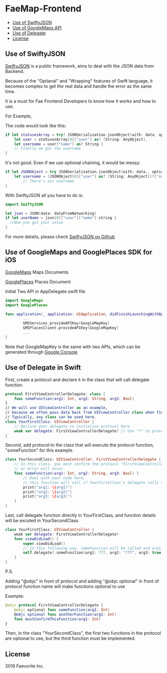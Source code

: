# FaeMap-Frontend

* [Use of SwiftyJSON](#use-of-swiftyjson)
* [Use of GoogleMaps API](#use-of-googlemaps-and-googleplaces-sdk-for-ios)
* [Use of Delegate](#use-of-delegate-in-swift)
* [License](#license)

## Use of SwiftyJSON
[SwiftyJSON](https://github.com/SwiftyJSON/SwiftyJSON) is a public framework, aims to deal with the JSON data from Backend. 

Because of the "Optianal" and "Wrapping" features of Swift language, it becomes complex to get the real data and handle the error as the same time.

It is a must for Fae Frontend Developers to know how it works and how to use.

For Example,

The code would look like this:
```swift
if let statusesArray = try? JSONSerialization.jsonObject(with: data, options: .allowFragments) as? [[String: AnyObject]],
    let user = statusesArray[0]["user"] as? [String: AnyObject],
    let username = user["name"] as? String {
    // Finally we got the username
}
```

It's not good. Even if we use optional chaining, it would be messy:
```swift
if let JSONObject = try JSONSerialization.jsonObject(with: data,, options: .allowFragments) as? [[String: AnyObject]],
    let username = (JSONObject[0]["user"] as? [String: AnyObject])?["name"] as? String {
        // There's our username
}
```

With SwiftyJSON all you have to do is:
```swift
import SwiftyJSON

let json = JSON(data: dataFromNetworking)
if let userName = json[0]["user"]["name"].string {
  //Now you got your value
}
```
For more details, please check [SwiftyJSON on Github](https://github.com/SwiftyJSON/SwiftyJSON)

## Use of GoogleMaps and GooglePlaces SDK for iOS
[GoogleMaps](https://developers.google.com/maps/documentation/ios-sdk/) Maps Documents

[GooglePlaces](https://developers.google.com/places/ios-api/) Places Document

Initial Two API in AppDelegate.swift file
```Swift
import GoogleMaps
import GooglePlaces

func application(_ application: UIApplication, didFinishLaunchingWithOptions launchOptions: [UIApplicationLaunchOptionsKey: Any]?) -> Bool {
        ...
        GMSServices.provideAPIKey(GoogleMapKey)
        GMSPlacesClient.provideAPIKey(GoogleMapKey)
        ...
}
```

Note that GoogleMapKey is the same with two APIs, which can be generated through [Google Console](https://console.cloud.google.com)

## Use of Delegate in Swift
First, create a protocol and declare it in the class that will call delegate function.
```Swift
protocol FirstViewControllerDelegate: class {
    func someFunction(arg1: Int, arg2: String, arg3: Bool)
}
// We will use UIViewController as an example, 
// because we often pass data back from UIViewController class when finishing use of it.
// Typically, any class can be used here.
class YourFirstClass: UIViewController {
    // Declare your delegate to initialize protocol here
    weak var delegate: FirstViewControllerDelegate? // Use "?" to prevent bug occurring
}
```
Second, add protocol to the class that will execute the protocol function, "someFunction" for this example.
```Swift
class YourSecondClass: UIViewController, FirstViewControllerDelegate {
    // In this class, you must confirm the protocol "FirstViewControllerDelegate",
    // or error will occur.
    func someFunction(arg1: Int, arg2: String, arg3: Bool) {
        // Deal with your code here,
        // this function will call if YourFirstClass's delegate calls this function.
        print("arg1: \(arg1)")
        print("arg2: \(arg2)")
        print("arg3: \(arg3)")
    }
}
```

Last, call delegate function directly in YourFirstClass, and function details will be excuted in YourSecondClass
```Swift
class YourFirstClass: UIViewController {
    weak var delegate: FirstViewControllerDelegate?
    func viewDidLoad() {
        super.viewDidLoad()
        // In thie following way, someFunction will be called and arg1-3 will be passed to YourFirstClass
        self.delegate?.someFunction(arg1: 777, arg2: "777", arg3: true)
    }
}
```

P.S.

Adding "@objc" in front of protocol and adding "@objc optional" in front of protocol function name will make functions optional to use

Example:
```Swift
@objc protocol FirstViewControllerDelegate {
    @objc optional func someFunction(arg1: Int)
    @objc optional func anotherFunction(arg1: Int)
    func mustConfirmThisFunction(arg1: Int)
}
```
Then, in the class "YourSecondClass", the first two functions in the protocol are optional to use, but the third function must be implemented.

## License
2016 Faevorite Inc.
    
